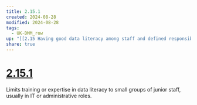 ```yaml
---
title: 2.15.1
created: 2024-08-28
modified: 2024-08-28
tags:
  - UK-DMM_row
up: "[[2.15 Having good data literacy among staff and defined responsibility for data within staff roles]]"
share: true
---
```

# [2.15.1](2.15.1.md)

Limits training or expertise in data literacy to small groups of junior staff, usually in IT or administrative roles.
